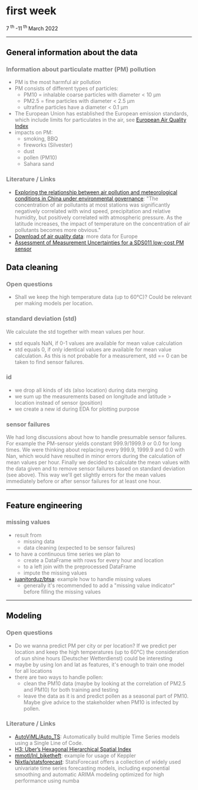 # first week
7<sup> th </sup>-11<sup> th </sup> March 2022

---
## <span style="color:black"> __General information about the data__ </span>
<span style="color:grey">

### __Information about particulate matter (PM) pollution__

* PM is the most harmful air pollution
* PM consists of different types of particles:
    * PM10 = inhalable coarse particles with diameter < 10 µm
    * PM2.5 = fine particles with diameter < 2.5 µm
    * ultrafine particles have a diameter < 0.1 µm
* The European Union has established the European emission standards, which include limits for particulates in the air, see [European Air Quality Index](https://www.eea.europa.eu/themes/air/air-quality-index)
* impacts on PM:
    * smoking, BBQ
    * fireworks (Silvester)
    * dust
    * pollen (PM10)
    * Sahara sand

### __Literature / Links__

* [Exploring the relationship between air pollution and meteorological conditions in China under environmental governance](https://www.nature.com/articles/s41598-020-71338-7): "The concentration of air pollutants at most stations was significantly negatively correlated with wind speed, precipitation and relative humidity, but positively correlated with atmospheric pressure. As the latitude increases, the impact of temperature on the concentration of air pollutants becomes more obvious."
* [Download of air quality data](https://discomap.eea.europa.eu/map/fme/AirQualityExport.htm): more data for Europe
* [Assessment of Measurement Uncertainties for a SDS011 low-cost PM sensor](http://www.opengeiger.de/Feinstaub/SDSFunct.pdf)



## <span style="color:black"> __Data cleaning__ </span>
<span style="color:grey">

### __Open questions__

* Shall we keep the high temperature data (up to 60°C)? Could be relevant per making models per location.

### __standard deviation (std)__

We calculate the std together with mean values per hour. 
* std equals NaN, if 0-1 values are available for mean value calculation
* std equals 0, if only identical values are available for mean value calculation. As this is not probable for a measurement, std == 0 can be taken to find sensor failures.

### __id__

* we drop all kinds of ids (also location) during data merging
* we sum up the measurements based on longitude and latitude > location instead of sensor (position)
* we create a new id during EDA for plotting purpose 

### __sensor failures__

We had long discussions about how to handle presumable sensor failures. For example the PM-sensor yields constant 999.9/1999.9 or 0.0 for long times. We were thinking about replacing every 999.9, 1999.9 and 0.0 with Nan, which would have resulted in minor errors during the calculation of mean values per hour. Finally we decided to calculate the mean values with the data given and to remove sensor failures based on standard deviation (see above). This way we'll get slightly errors for the mean values immediately before or after sensor failures for at least one hour.

---
## <span style="color:black"> __Feature engineering__ </span>
<span style="color:grey">

### __missing values__

* result from
    * missing data
    * data cleaning (expected to be sensor failures)
* to have a continuous time series we plan to 
    * create a DataFrame with rows for every hour and location
    * to a left join with the preprocessed DataFrame
    * impute the missing values
* [juanitorduz/btsa](https://github.com/juanitorduz/btsa/tree/master/python/fundamentals/notebooks): example how to handle missing values
    * generally it's recommended to add a "missing value indicator" before filling the missing values

---
## <span style="color:black"> __Modeling__ </span>
<span style="color:grey">

### __Open questions__

* Do we wanna predict PM per city or per location? If we predict per location and keep the high temperatures (up to 60°C) the consideration of sun shine hours (Deutscher Wetterdienst) could be interesting
* maybe by using lon and lat as features, it's enough to train one model for all locations
* there are two ways to handle pollen:
    * clean the PM10 data (maybe by looking at the correlation of PM2.5 and PM10) for both training and testing
    * leave the data as it is and predict pollen as a seasonal part of PM10. Maybe give advice to the stakeholder when PM10 is infected by pollen.

### __Literature / Links__

* [AutoViML/Auto_TS](https://github.com/AutoViML/Auto_TS): Automatically build multiple Time Series models using a Single Line of Code. 
* [H3: Uber’s Hexagonal Hierarchical Spatial Index](https://eng.uber.com/h3/)
* [mmotl/lnl_biketheft](https://github.com/mmotl/lnl_biketheft): example for usage of Keppler
* [Nixtla/statsforecast](https://github.com/Nixtla/statsforecast): StatsForecast offers a collection of widely used univariate time series forecasting models, including exponential smoothing and automatic ARIMA modeling optimized for high performance using numba


